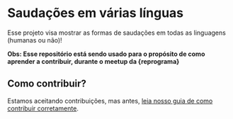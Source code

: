 # Saudações em várias línguas

Esse projeto visa mostrar as formas de saudações em todas as linguagens (humanas ou não)!

**Obs: Esse repositório está sendo usado para o propósito de como aprender a contribuir, durante o meetup da {reprograma}**

## Como contribuir?

Estamos aceitando contribuições, mas antes, [leia nosso guia de como contribuir corretamente](https://github.com/marianazangrossi/first-contribution-example/blob/main/CONTRIBUTING.md).
